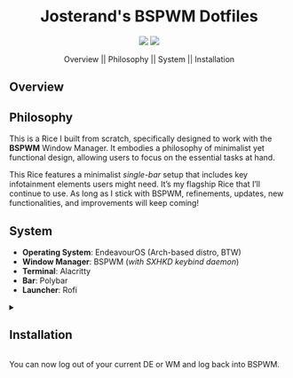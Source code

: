 <div align="center">
    <h1>Josterand's BSPWM Dotfiles</h1>
    <img src="https://img.shields.io/github/repo-size/josterand/dotfiles?color=E8E8E4&labelColor=513663&style=for-the-badge">
    <img src="https://img.shields.io/badge/bspwm-E8E8E4?&logo=bspwm&labelColor=513663&logoColor=E8E8E4&style=for-the-badge">
    <p>
        Overview || Philosophy || System || Installation
    </p>
</div>

<h2>Overview</h2>

<h2>Philosophy</h2>
<p>
    This is a Rice I built from scratch, specifically designed to work with the <strong>BSPWM</strong> Window Manager. It embodies a philosophy of minimalist yet functional design, allowing users to focus on the essential tasks at hand.
</p>

<p>
    This Rice features a minimalist <em>single-bar</em> setup that includes key infotainment elements users might need. It’s my flagship Rice that I’ll continue to use. As long as I stick with BSPWM, refinements, updates, new functionalities, and improvements will keep coming!
</p>

<h2>System</h2>
<ul>
    <li><strong>Operating System</strong>: EndeavourOS (Arch-based distro, BTW)</li>
    <li><strong>Window Manager</strong>: BSPWM (<em>with SXHKD keybind daemon</em>)</li>
    <li><strong>Terminal</strong>: Alacritty</li>
    <li><strong>Bar</strong>: Polybar</li>
    <li><strong>Launcher</strong>: Rofi</li>
</ul>

<details>
    <summary><h2>Installation</h2></summary>
    <p>This Rice is designed to be easily installed without modifying your system. We’ll use <code>GNU Stow</code> for installation. Follow the steps below in your terminal.</p>
    <p>Ensure you clone this repository in your root <code>$HOME</code> directory.</p>
    <pre><code>cd $HOME</code></pre>
    <p>Clone this repository into <code>$HOME</code>:</p>
    <pre><code>git clone https://github.com/josterand/dotfiles.git</code></pre>
    <p>Stow the configurations!</p>
    <pre><code>cd dotfiles
stow .</code></pre>
    <p>The dotfiles are now installed! However, you’ll need to install some additional dependencies on your machine. Follow and run these commands in your terminal:</p>
    <pre><code>cd ~/dotfiles
grep -vE '^\s*#|^\s*$' pkglist.txt > pkglist_clean.txt
sudo pacman -S --needed - < pkglist_clean.txt
rm -r pkglist_clean.txt</code></pre>
    <details>
        <summary><h3>Command Explanation:</h3></summary>
        <ul>
            <li><strong>cd ~/dotfiles</strong>: Switch to the <code>dotfiles</code> folder.</li>
            <li><strong>grep -vE</strong>: Remove comments and blank lines from <code>pkglist.txt</code>, saving it to <code>pkglist_clean.txt</code>.</li>
            <li><strong>sudo pacman -S --needed`</strong>: Install packages listed in <code>pkglist_clean.txt</code>, skipping already installed ones.</li>
            <li><strong>rm pkglist_clean.txt</strong>: Delete the temporary <code>pkglist_clean.txt</code> file.</li>
        </ul>
    </details>
</details>

<p>You can now log out of your current DE or WM and log back into BSPWM.</p>
